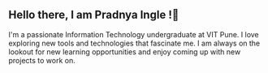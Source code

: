 ## Hello there, I am Pradnya Ingle !👋

I'm a passionate Information Technology undergraduate at VIT Pune. I love exploring new tools and technologies that fascinate me. I am always on the lookout for new learning opportunities and enjoy coming up with new projects to work on.
<!--
**Pradnyaa05/Pradnyaa05** is a ✨ _special_ ✨ repository because its `README.md` (this file) appears on your GitHub profile.

Here are some ideas to get you started:

- 🔭 I’m currently working on ...
- 🌱 I’m currently learning ...
- 👯 I’m looking to collaborate on ...
- 🤔 I’m looking for help with ...
- 💬 Ask me about ...
- 📫 How to reach me: ...
- 😄 Pronouns: ...
- ⚡ Fun fact: ...
-->
